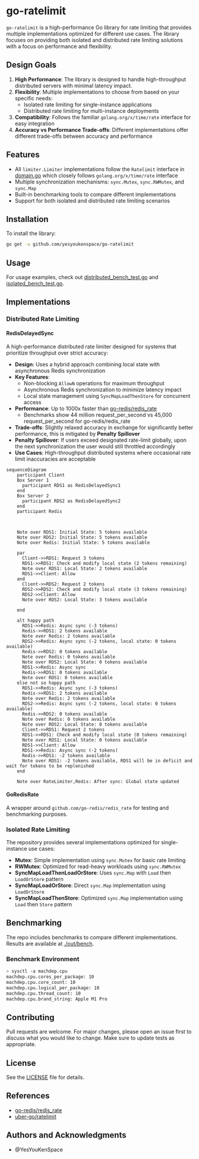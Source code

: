 # go-ratelimit

`go-ratelimit` is a high-performance Go library for rate limiting that provides multiple implementations optimized for different use cases. The library focuses on providing both isolated and distributed rate limiting solutions with a focus on performance and flexibility.

## Design Goals

1. **High Performance**: The library is designed to handle high-throughput distributed servers with minimal latency impact.
2. **Flexibility**: Multiple implementations to choose from based on your specific needs:
   - Isolated rate limiting for single-instance applications
   - Distributed rate limiting for multi-instance deployments
3. **Compatibility**: Follows the familiar `golang.org/x/time/rate` interface for easy integration
4. **Accuracy vs Performance Trade-offs**: Different implementations offer different trade-offs between accuracy and performance

## Features

- All `limiter.Limiter` implementations follow the `Ratelimit` interface in [domain.go](./domain.go) which closely follows `golang.org/x/time/rate` interface
- Multiple synchronization mechanisms: `sync.Mutex`, `sync.RWMutex`, and `sync.Map`
- Built-in benchmarking tools to compare different implementations
- Support for both isolated and distributed rate limiting scenarios

## Installation

To install the library:
```bash
go get -u github.com/yesyoukenspace/go-ratelimit
```

## Usage

For usage examples, check out [distributed_bench_test.go](v1/ratelimit/distributed_bench_test.go) and [isolated_bench_test.go](v1/ratelimit/isolated_bench_test.go).

## Implementations

### Distributed Rate Limiting

#### **RedisDelayedSync**
A high-performance distributed rate limiter designed for systems that prioritize throughput over strict accuracy:

- **Design**: Uses a hybrid approach combining local state with asynchronous Redis synchronization
- **Key Features**:
  - Non-blocking `AllowN` operations for maximum throughput
  - Asynchronous Redis synchronization to minimize latency impact
  - Local state management using `SyncMapLoadThenStore` for concurrent access
- **Performance**: Up to 1000x faster than [go-redis/redis_rate](https://github.com/go-redis/redis_rate)
  - Benchmarks show 44 million request_per_second vs 45,000 request_per_second for go-redis/redis_rate
- **Trade-offs**: Slightly relaxed accuracy in exchange for significantly better performance, this is mitigated by **Penalty Spillover**
- **Penalty Spillover**: If users exceed designated rate-limit globally, upon the next synchronization the user would still throttled accordingly
- **Use Cases**: High-throughput distributed systems where occasional rate limit inaccuracies are acceptable

```mermaid
sequenceDiagram
    participant Client
    Box Server 1
      participant RDS1 as RedisDelayedSync1
    end
    Box Server 2
      participant RDS2 as RedisDelayedSync2
    end
    participant Redis



    Note over RDS1: Initial State: 5 tokens available
    Note over RDS2: Initial State: 5 tokens available
    Note over Redis: Initial State: 5 tokens available

    par
      Client->>RDS1: Request 3 tokens
      RDS1->>RDS1: Check and modify local state (2 tokens remaining)
      Note over RDS1: Local State: 2 tokens available
      RDS1->>Client: Allow
    and
      Client->>RDS2: Request 2 tokens
      RDS2->>RDS2: Check and modify local state (3 tokens remaining)
      RDS2->>Client: Allow
      Note over RDS2: Local State: 3 tokens available

    end

    alt happy path
      RDS1->>Redis: Async sync (-3 tokens)
      Redis->>RDS1: 2 tokens available
      Note over Redis: 2 tokens available
      RDS2->>Redis: Async sync (-2 tokens, local state: 0 tokens available)
      Redis->>RDS2: 0 tokens available
      Note over Redis: 0 tokens available
      Note over RDS2: Local State: 0 tokens available
      RDS1->>Redis: Async sync 
      Redis->>RDS1: 0 tokens available
      Note over RDS1: 0 tokens available
    else not so happy path
      RDS1->>Redis: Async sync (-3 tokens)
      Redis->>RDS1: 2 tokens available
      Note over Redis: 2 tokens available
      RDS2->>Redis: Async sync (-2 tokens, local state: 0 tokens available)
      Redis->>RDS2: 0 tokens available
      Note over Redis: 0 tokens available
      Note over RDS2: Local State: 0 tokens available
      Client->>RDS1: Request 2 tokens
      RDS1->>RDS1: Check and modify local state (0 tokens remaining)
      Note over RDS1: Local State: 0 tokens available
      RDS1->>Client: Allow
      RDS1->>Redis: Async sync (-2 tokens)
      Redis->>RDS1: -2 tokens available
      Note over RDS1: -2 tokens available, RDS1 will be in deficit and wait for tokens to be replenished
    end 

    Note over RateLimiter,Redis: After sync: Global state updated
```

#### **GoRedisRate**
A wrapper around `github.com/go-redis/redis_rate` for testing and benchmarking purposes.

### Isolated Rate Limiting

The repository provides several implementations optimized for single-instance use cases:

- **Mutex**: Simple implementation using `sync.Mutex` for basic rate limiting
- **RWMutex**: Optimized for read-heavy workloads using `sync.RWMutex`
- **SyncMapLoadThenLoadOrStore**: Uses `sync.Map` with `Load` then `LoadOrStore` pattern
- **SyncMapLoadOrStore**: Direct `sync.Map` implementation using `LoadOrStore`
- **SyncMapLoadThenStore**: Optimized `sync.Map` implementation using `Load` then `Store` pattern

## Benchmarking

The repo includes benchmarks to compare different implementations. Results are available at [./out/bench](./out/bench/).

### Benchmark Environment
```bash
> sysctl -a machdep.cpu
machdep.cpu.cores_per_package: 10
machdep.cpu.core_count: 10
machdep.cpu.logical_per_package: 10
machdep.cpu.thread_count: 10
machdep.cpu.brand_string: Apple M1 Pro
```

## Contributing

Pull requests are welcome. For major changes, please open an issue first to discuss what you would like to change. Make sure to update tests as appropriate.

## License

See the [LICENSE](LICENSE) file for details.

## References
- [go-redis/redis_rate](https://github.com/go-redis/redis_rate)
- [uber-go/ratelimit](https://github.com/uber-go/ratelimit)

## Authors and Acknowledgments
- @YesYouKenSpace


